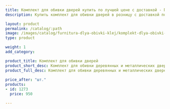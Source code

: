 ```yaml
---
title: Комплект для обивки дверей купить по лучшей цене с доставкой - Поролоныч
description: Купить комплект для обивки дверей в розницу с доставкой по Москве в интернет-магазине Поролоныча.

layout: product
permalink: /catalog/:path
image: /images/catalog/furnitura-dlya-obivki-klej/komplekt-dlya-obivki-dverey-01_1600w.jpg
type: product

weight: 1
add_category: 

product_title: Комплект для обивки дверей
product_short_desc: Комплект для обивки деревянных и металлических дверей на базе искусственной кожи. В нём вы найдёте всё необходимое для реставрации старой обивки.
product_full_desc: Комплект для обивки деревянных и металлических дверей на базе искусственной кожи. В нём Вы найдёте всё необходимое для реставрации старой обивки. Готовые комплекты для обивки двери с одной стороны включают в себя: полотно винилискожи 2,1х0,93м, поролон 10 мм, валики, гвозди декоративные, гвозди металлические.
        
price_after: "шт."
products:
- id: 1273
  price: 950

---
```

